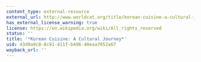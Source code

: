 ```yaml
---
content_type: external-resource
external_url: http://www.worldcat.org/title/korean-cuisine-a-cultural-journey/oclc/608168112&referer=brief_results
has_external_license_warning: true
license: https://en.wikipedia.org/wiki/All_rights_reserved
status: ''
title: '*Korean Cuisine: A Cultural Journey*'
uid: 43d9a9c8-8c81-411f-b496-40eaa7052a67
wayback_url: ''
---
```

